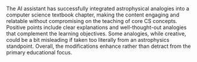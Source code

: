 The AI assistant has successfully integrated astrophysical analogies into a computer science textbook chapter, making the content engaging and relatable without compromising on the teaching of core CS concepts. Positive points include clear explanations and well-thought-out analogies that complement the learning objectives. Some analogies, while creative, could be a bit misleading if taken too literally from an astrophysics standpoint. Overall, the modifications enhance rather than detract from the primary educational focus.
